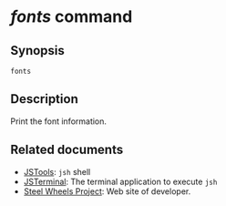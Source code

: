 # *fonts* command

## Synopsis
````
fonts
````

## Description
Print the font information.

## Related documents
* [JSTools](https://github.com/steelwheels/JSTools/blob/master/Document/jsh-man.md): `jsh` shell
* [JSTerminal](https://github.com/steelwheels/JSTerminal#readme): The terminal application to execute `jsh`
* [Steel Wheels Project](http://steelwheels.github.io): Web site of developer.
